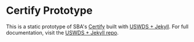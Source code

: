 # Certify Prototype

This is a static prototype of SBA's [Certify](https://certify.sba.gov) built with [USWDS + Jekyll](http://www.jaredcunha.com/uswds-jekyll/). For full documentation, visit the [USWDS + Jekyll repo](http://www.jaredcunha.com/uswds-jekyll/).
